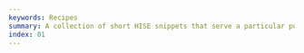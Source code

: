 ```yaml
---
keywords: Recipes
summary: A collection of short HISE snippets that serve a particular purpose
index: 01
---
```


